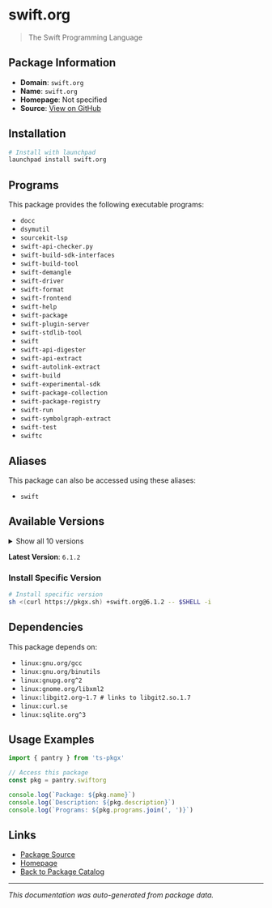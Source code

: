 # swift.org

> The Swift Programming Language

## Package Information

- **Domain**: `swift.org`
- **Name**: `swift.org`
- **Homepage**: Not specified
- **Source**: [View on GitHub](https://github.com/pkgxdev/pantry/tree/main/projects/swift.org/package.yml)

## Installation

```bash
# Install with launchpad
launchpad install swift.org
```

## Programs

This package provides the following executable programs:

- `docc`
- `dsymutil`
- `sourcekit-lsp`
- `swift-api-checker.py`
- `swift-build-sdk-interfaces`
- `swift-build-tool`
- `swift-demangle`
- `swift-driver`
- `swift-format`
- `swift-frontend`
- `swift-help`
- `swift-package`
- `swift-plugin-server`
- `swift-stdlib-tool`
- `swift`
- `swift-api-digester`
- `swift-api-extract`
- `swift-autolink-extract`
- `swift-build`
- `swift-experimental-sdk`
- `swift-package-collection`
- `swift-package-registry`
- `swift-run`
- `swift-symbolgraph-extract`
- `swift-test`
- `swiftc`

## Aliases

This package can also be accessed using these aliases:

- `swift`

## Available Versions

<details>
<summary>Show all 10 versions</summary>

- `6.1.2`, `6.1.1`, `6.1.0`, `6.0.3`, `6.0.2`
- `6.0.1`, `6.0.0`, `5.10.1`, `5.10.0`, `5.9.2`

</details>

**Latest Version**: `6.1.2`

### Install Specific Version

```bash
# Install specific version
sh <(curl https://pkgx.sh) +swift.org@6.1.2 -- $SHELL -i
```

## Dependencies

This package depends on:

- `linux:gnu.org/gcc`
- `linux:gnu.org/binutils`
- `linux:gnupg.org^2`
- `linux:gnome.org/libxml2`
- `linux:libgit2.org~1.7 # links to libgit2.so.1.7`
- `linux:curl.se`
- `linux:sqlite.org^3`

## Usage Examples

```typescript
import { pantry } from 'ts-pkgx'

// Access this package
const pkg = pantry.swiftorg

console.log(`Package: ${pkg.name}`)
console.log(`Description: ${pkg.description}`)
console.log(`Programs: ${pkg.programs.join(', ')}`)
```

## Links

- [Package Source](https://github.com/pkgxdev/pantry/tree/main/projects/swift.org/package.yml)
- [Homepage](#)
- [Back to Package Catalog](../package-catalog.md)

---

*This documentation was auto-generated from package data.*
